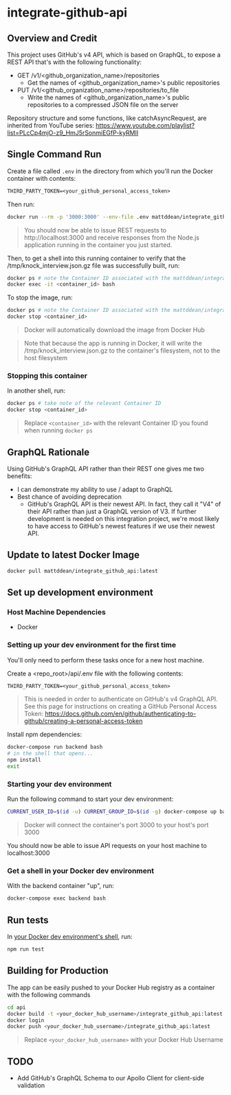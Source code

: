 # integrate-github-api

## Overview and Credit

This project uses GitHub's v4 API, which is based on GraphQL, to expose a REST API that's with the following functionality:

- GET /v1/<github_organization_name>/repositories
  - Get the names of <github_organization_name>'s public repositories
- PUT /v1/<github_organization_name>/repositories/to_file
  - Write the names of <github_organization_name>'s public repositories to a compressed JSON file on the server

Repository structure and some functions, like catchAsyncRequest, are inherited from YouTube series: https://www.youtube.com/playlist?list=PLcCp4mjO-z9_HmJ5rSonmiEGfP-kyRMlI

## Single Command Run

Create a file called `.env` in the directory from which you'll run the Docker container with contents:

```txt
THIRD_PARTY_TOKEN=<your_github_personal_access_token>
```

Then run:

```bash
docker run --rm -p '3000:3000' --env-file .env mattddean/integrate_github_api:latest
```

> You should now be able to issue REST requests to http://localhost:3000 and receive responses from the Node.js application running in the container you just started.

Then, to get a shell into this running container to verify that the /tmp/knock_interview.json.gz file was successfully built, run:

```bash
docker ps # note the Container ID associated with the mattddean/integrate_github_api:latest image
docker exec -it <container_id> bash
```

To stop the image, run:

```bash
docker ps # note the Container ID associated with the mattddean/integrate_github_api:latest image
docker stop <container_id>
```

> Docker will automatically download the image from Docker Hub

> Note that because the app is running in Docker, it will write the /tmp/knock_interview.json.gz to the container's filesystem, not to the host filesystem

### Stopping this container

In another shell, run:

```bash
docker ps # take note of the relevant Container ID
docker stop <container_id>
```

> Replace `<container_id>` with the relevant Container ID you found when running `docker ps`

## GraphQL Rationale

Using GitHub's GraphQL API rather than their REST one gives me two benefits:

- I can demonstrate my ability to use / adapt to GraphQL
- Best chance of avoiding deprecation
  - GitHub's GraphQL API is their newest API. In fact, they call it "V4" of their API rather than just a GraphQL version of V3. If further development is needed on this integration project, we're most likely to have access to GitHub's newest features if we use their newest API.

## Update to latest Docker Image

```bash
docker pull mattddean/integrate_github_api:latest
```

## Set up development environment

### Host Machine Dependencies

- Docker

### Setting up your dev environment for the first time

You'll only need to perform these tasks once for a new host machine.

Create a <repo_root>/api/.env file with the following contents:

```txt
THIRD_PARTY_TOKEN=<your_github_personal_access_token>
```

> This is needed in order to authenticate on GitHub's v4 GraphQL API. See this page for instructions on creating a GitHub Personal Access Token: https://docs.github.com/en/github/authenticating-to-github/creating-a-personal-access-token

Install npm dependencies:

```bash
docker-compose run backend bash
# in the shell that opens...
npm install
exit
```

### Starting your dev environment

Run the following command to start your dev environment:

```bash
CURRENT_USER_ID=$(id -u) CURRENT_GROUP_ID=$(id -g) docker-compose up backend
```

> Docker will connect the container's port 3000 to your host's port 3000

You should now be able to issue API requests on your host machine to localhost:3000

### Get a shell in your Docker dev environment

With the backend container "up", run:

```bash
docker-compose exec backend bash
```

## Run tests

In [your Docker dev environment's shell](#Get-a-shell-in-your-Docker-dev-environment), run:

```bash
npm run test
```

## Building for Production

The app can be easily pushed to your Docker Hub registry as a container with the following commands

```bash
cd api
docker build -t <your_docker_hub_username>/integrate_github_api:latest .
docker login
docker push <your_docker_hub_username>/integrate_github_api:latest
```

> Replace `<your_docker_hub_username>` with your Docker Hub Username

## TODO

- Add GitHub's GraphQL Schema to our Apollo Client for client-side validation
